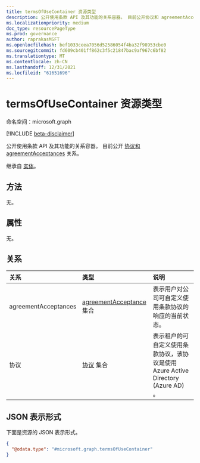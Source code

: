 ```yaml
---
title: termsOfUseContainer 资源类型
description: 公开使用条款 API 及其功能的关系容器。 目前公开协议和 agreementAcceptances 关系。
ms.localizationpriority: medium
doc_type: resourcePageType
ms.prod: governance
author: raprakasMSFT
ms.openlocfilehash: bef1033ceea7056d52586054f4ba32f98953cbe0
ms.sourcegitcommit: fd609cb401ff862c3f5c21847bac9af967c6bf82
ms.translationtype: MT
ms.contentlocale: zh-CN
ms.lasthandoff: 12/31/2021
ms.locfileid: "61651696"
---
```

# <a name="termsofusecontainer-resource-type"></a>termsOfUseContainer 资源类型

命名空间：microsoft.graph

[!INCLUDE [beta-disclaimer](../../includes/beta-disclaimer.md)]

公开使用条款 API 及其功能的关系容器。 目前公开 [协议和](agreement.md) [agreementAcceptances](agreementacceptance.md) 关系。

继承自 [实体](entity.md)。

## <a name="methods"></a>方法

无。

## <a name="properties"></a>属性

无。

## <a name="relationships"></a>关系

|关系|类型|说明|
|:---|:---|:---|
|agreementAcceptances|[agreementAcceptance](agreementacceptance.md) 集合| 表示用户对公司可自定义使用条款协议的响应的当前状态。|
|协议|[协议](agreement.md) 集合|表示租户的可自定义使用条款协议，该协议是使用 Azure Active Directory (Azure AD) 。|

## <a name="json-representation"></a>JSON 表示形式

下面是资源的 JSON 表示形式。
<!-- {
  "blockType": "resource",
  "keyProperty": "id",
  "@odata.type": "microsoft.graph.termsOfUseContainer",
  "openType": false
}
-->
``` json
{
  "@odata.type": "#microsoft.graph.termsOfUseContainer"
}
```

